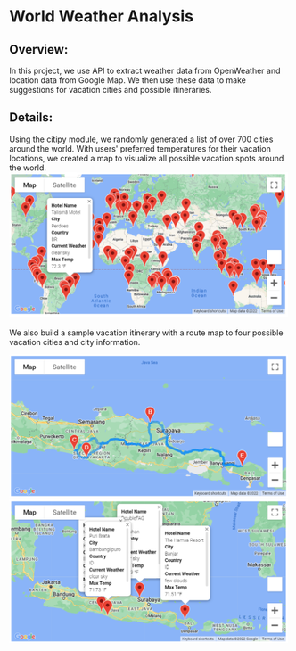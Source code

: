 # World Weather Analysis
## Overview:
In this project, we use API to extract weather data from OpenWeather and location data from Google Map. We then use these data to make suggestions for vacation cities and possible itineraries.
 

## Details:
Using the citipy module, we randomly generated a list of over 700 cities around the world.  With users' preferred temperatures for their vacation locations, we created a map to visualize all possible vacation spots around the world.
<br>
<img src = "Vacation_Search/WeatherPy_vacation_map.PNG" width="500px">
<br/>
<br/>
We also build a sample vacation itinerary with a route map to four possible vacation cities and city information.

<img src = "Vacation_Itinerary/WeatherPy_travel_map.png" width="500px">
<img src = "Vacation_Itinerary/WeatherPy_travel_map_marker.png" width="500px">
